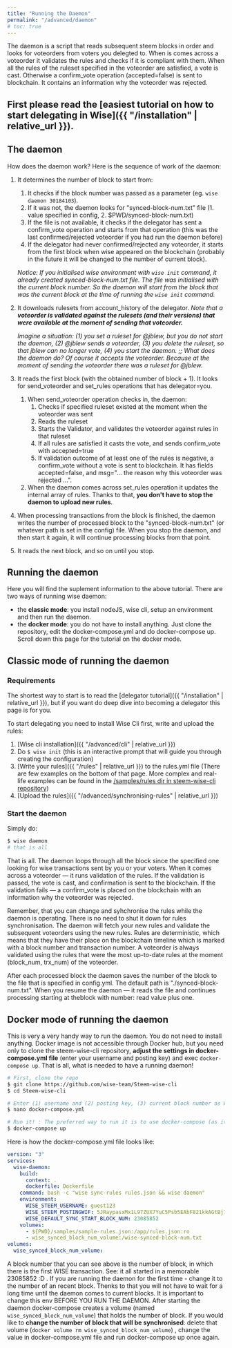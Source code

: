 ```yaml
---
title: "Running the Daemon"
permalink: "/advanced/daemon"
# toc: true
---
```


The daemon is a script that reads subsequent steem blocks in order and looks for voteorders from voters you delegted to. When is comes across a voteorder it validates the rules and checks if it is compliant with them. When all the rules of the ruleset specified in the voteorder are satisfied, a vote is cast. Otherwise a confirm_vote operation (accepted=false) is sent to blockchain. It contains an information why the voteorder was rejected.



## **First please read the [easiest tutorial on how to start delegating in Wise]({{ "/installation" | relative_url }})**.



## The daemon

How does the daemon work? Here is the sequence of work of the daemon:

1. It determines the number of block to start from:

   1. It checks if the block number was passed as a parameter (eg. `wise daemon 30184103`).
   2. If it was not, the daemon looks for "synced-block-num.txt" file (1. value specified in config, 2. $PWD/synced-block-num.txt)
   3. If the file is not available, it checks if the delegator has sent a confirm_vote operation and starts from that operation (this was the last confirmed/rejected voteorder if you had run the daemon before)
   4. If the delegator had never confirmed/rejected any voteorder, it starts from the first block when wise appeared on the blockchain (probably in the future it will be changed to the number of current block).

   *Notice: If you initialised wise environment with `wise init` command, it already created synced-block-num.txt file. The file was initialised with the current block number. So the daemon will start from the block that was the current block at the time of running the `wise init` command.*

2. It downloads rulesets from account_history of the delegator. *Note that a **voteorder is validated against the rulesets (and their versions) that were available at the moment of sending that voteorder.*** 

   *Imagine a situation: (1) you set a ruleset for @jblew, but you do not start the daemon, (2) @jblew sends a voteorder, (3) you delete the ruleset, so that jblew can no longer vote, (4) you start the daemon. ;; What does the daemon do? Of course it accepts the voteorder. Because at the moment of sending the voteorder there was a ruleset for @jblew.*

3. It reads the first block (with the obtained number of block + 1). It looks for send_voteorder and set_rules operations that has delegator=you.

   1. When send_voteorder operation checks in, the daemon:
      1. Checks if specified ruleset existed at the moment when the voteorder was sent
      2. Reads the ruleset
      3. Starts the Validator, and validates the voteorder against rules in that ruleset
      4. If all rules are satisfied it casts the vote, and sends confirm_vote with accepted=true
      5. If validation outcome of at least one of the rules is negative, a confirm_vote without a vote is sent to blockchain. It has fields accepted=false, and msg="... the reason why this voteorder was rejected ...".
   2. When the daemon comes across set_rules operation it updates the internal array of rules. Thanks to that, **you don't have to stop the daemon to upload new rules**.

4. When processing transactions from the block is finished, the daemon writes the number of processed block to the "synced-block-num.txt" (or whatever path is set in the config) file. When you stop the daemon, and then start it again, it will continue processing blocks from that point.

5. It reads the next block, and so on until you stop.



## Running the daemon

Here you will find the suplement information to the above tutorial. There are two ways of running wise daemon:

- the **classic mode**: you install nodeJS, wise cli, setup an environment and then run the daemon.
- the **docker mode**: you do not have to install anything. Just clone the repository, edit the docker-compose.yml and do docker-compose up. Scroll down this page for the tutorial on the docker mode.



## Classic mode of running the daemon

### Requirements

The shortest way to start is to read the [delegator tutorial]({{ "/installation" | relative_url }}), but if you want do deep dive into becoming a delegator this page is for you.

To start delegating you need to install Wise Cli first, write and upload the rules:

1. [Wise cli installation]({{ "/advanced/cli" | relative_url }})
2. Do `$ wise init` (this is an interactive prompt that will guide you through creating the configuration)
3. [Write your rules]({{ "/rules" | relative_url }}) to the rules.yml file (There are few examples on the bottom of that page. More complex and real-life examples can be found in the [/samples/rules dir in steem-wise-cli repository](https://github.com/wise-team/steem-wise-cli/tree/master/samples/rules))
4. [Upload the rules]({{ "/advanced/synchronising-rules" | relative_url }})



### Start the daemon

Simply do:

```bash
$ wise daemon
# that is all
```

That is all. The daemon loops through all the block since the specified one looking for wise transactions sent by you or your voters. When it comes across a voteorder — it runs validation of the rules. If the validation is passed, the vote is cast, and confirmation is sent to the blockchain. If the validation fails — a confirm_vote is placed on the blockchain with an information why the voteorder was rejected.

Remember, that you can change and syhchronise the rules while the daemon is operating. There is no need to shut it down for rules synchronisation. The daemon will fetch your new rules and validate the subsequent voteorders using the new rules. Rules are deterministic, which means that they have their place on the blockchain timeline which is marked with a block number and transaction number. A voteorder is always validated using the rules that were the most up-to-date rules at the moment (block_num, trx_num) of the voteorder.

After each processed block the daemon saves the number of the block to the file that is specified in config.yml. The default path is "./synced-block-num.txt". When you resume the daemon — it reads the file and continues processing starting at theblock with number: read value plus one.



## Docker mode of running the daemon

This is very a very handy way to run the daemon. You do not need to install anything. Docker image is not accessible through Docker hub, but you need only to clone the steem-wise-cli repository, **adjust the settings in docker-compose.yml file** (enter your username and posting key) and exec `docker-compose up`. That is all, what is needed to have a running daemon!



```bash
# First, clone the repo
$ git clone https://github.com/wise-team/Steem-wise-cli
$ cd Steem-wise-cli

# Enter (1) username and (2) posting key, (3) current block number as WISE_DEFAULT_SYNC_START_BLOCK_NUM (you can find what is current block e.g. num at steemd.com)
$ nano docker-compose.yml

# Run it! : The preferred way to run it is to use docker-compose (as it requires some config, and a volume). Iterating over blocks is quite slow (~ 3-6x), so it is good idea to adjust WISE_DEFAULT_SYNC_START_BLOCK_NUM in docker-compose.yml file, which will be used if the compose stack is run for the first time.
$ docker-compose up
```

Here is how the docker-compose.yml file looks like:

```yaml
version: "3"
services:
  wise-daemon:
    build:
      context: .
      dockerfile: Dockerfile
    command: bash -c "wise sync-rules rules.json && wise daemon"
    environment:
      WISE_STEEM_USERNAME: guest123
      WISE_STEEM_POSTINGWIF: 5JRaypasxMx1L97ZUX7YuC5Psb5EAbF821kkAGtBj7xCJFQcbLg
      WISE_DEFAULT_SYNC_START_BLOCK_NUM: 23085852
    volumes:
      - ${PWD}/samples/sample-rules.json:/app/rules.json:ro
      - wise_synced_block_num_volume:/wise-synced-block-num.txt
volumes:
  wise_synced_block_num_volume:
```

A block number that you can see above is the number of block, in which there is the first WISE transaction. See: it all started in a memorable 23085852 :D . If you are running the daemon for the first time - change it to the number of an recent block. Thenks to that you will not have to wait for a long time until the daemon comes to current blocks. It is important to change this env BEFORE YOU RUN THE DAEMON. After starting the daemon docker-compose creates a volume (named `wise_synced_block_num_volume`) that holds the number of block. If you would like to **change the number of block that will be synchronised**: delete that volume (`docker volume rm wise_synced_block_num_volume`) , change the value in docker-compose.yml file and run docker-compose up once again.


